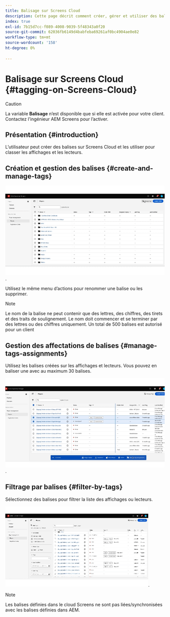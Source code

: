 ```yaml
---
title: Balisage sur Screens Cloud
description: Cette page décrit comment créer, gérer et utiliser des balises dans Screens Cloud.
index: true
exl-id: 7b15d7cc-f089-4008-9039-5f48343a0f20
source-git-commit: 62036fb6149d4babfeba69261af0bc4904ae0e82
workflow-type: tm+mt
source-wordcount: '158'
ht-degree: 0%

---
```


# Balisage sur Screens Cloud {#tagging-on-Screens-Cloud}

>[!CAUTION]
>
>La variable **Balisage** n’est disponible que si elle est activée pour votre client. Contactez l’ingénieur AEM Screens pour l’activer.

## Présentation {#introduction}

L’utilisateur peut créer des balises sur Screens Cloud et les utiliser pour classer les affichages et les lecteurs.

## Création et gestion des balises {#create-and-manage-tags}

![créer une balise](assets/tagging/create-tag.gif).

Utilisez le même menu d’actions pour renommer une balise ou les supprimer.

>[!NOTE]
> 
> Le nom de la balise ne peut contenir que des lettres, des chiffres, des tirets et des traits de soulignement. Le nom doit commencer et se terminer par des lettres ou des chiffres uniquement.
> Un total de 500 balises est autorisé pour un client

## Gestion des affectations de balises {#manage-tags-assignments}

Utilisez les balises créées sur les affichages et lecteurs. Vous pouvez en baliser une avec au maximum 30 balises.

![gestion des affectations de balises](assets/tagging/assign-tags-to-players.gif).

## Filtrage par balises {#filter-by-tags}

Sélectionnez des balises pour filtrer la liste des affichages ou lecteurs.

![filtrer par balises](assets/tagging/filter-by-tags.gif).

>[!NOTE]
> 
> Les balises définies dans le cloud Screens ne sont pas liées/synchronisées avec les balises définies dans AEM.
> 
